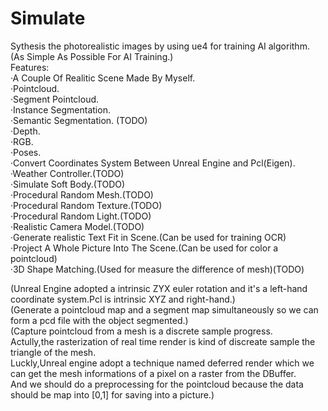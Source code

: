 # Simulate
Sythesis the photorealistic images by using ue4 for training AI algorithm.
(As Simple As Possible For AI Training.)  
Features:  
·A Couple Of Realitic Scene Made By Myself.  
·Pointcloud.  
·Segment Pointcloud.  
·Instance Segmentation.  
·Semantic Segmentation.  (TODO)  
·Depth.  
·RGB.  
·Poses.  
·Convert Coordinates System Between Unreal Engine and Pcl(Eigen).  
·Weather Controller.(TODO)  
·Simulate Soft Body.(TODO)  
·Procedural Random Mesh.(TODO)  
·Procedural Random Texture.(TODO)  
·Procedural Random Light.(TODO)  
·Realistic Camera Model.(TODO)  
·Generate realistic Text Fit in Scene.(Can be used for training OCR)  
·Project A Whole Picture Into The Scene.(Can be used for color a pointcloud)  
·3D Shape Matching.(Used for measure the difference of mesh)(TODO)   

(Unreal Engine adopted a intrinsic ZYX euler rotation and it's a left-hand coordinate system.Pcl is intrinsic XYZ and right-hand.)  
(Generate a pointcloud map and a segment map simultaneously so we can form a pcd file with the object segmented.)  
(Capture pointcloud from a mesh is a discrete sample progress.  
Actully,the rasterization of real time render is kind of discreate sample the triangle of the mesh.  
Luckly,Unreal engine adopt a technique named deferred render which we can get the mesh informations of a pixel on a raster from the DBuffer.  
And we should do a preprocessing for the pointcloud because the data should be map into [0,1] for saving into a picture.)  

